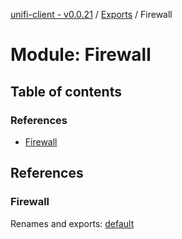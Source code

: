 [unifi-client - v0.0.21](../README.md) / [Exports](../modules.md) / Firewall

# Module: Firewall

## Table of contents

### References

- [Firewall](firewall.md#firewall)

## References

### Firewall

Renames and exports: [default](../classes/firewall_firewall.default.md)
